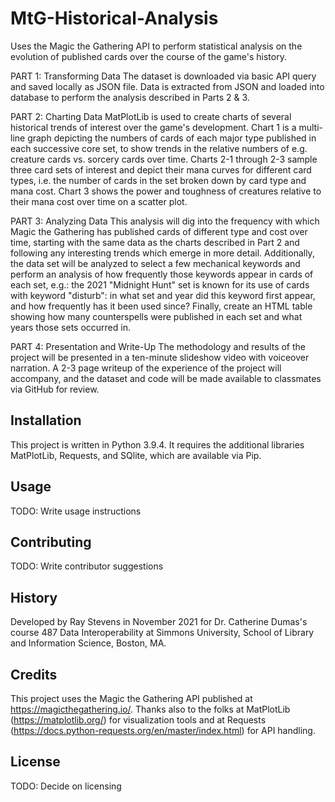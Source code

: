 # MtG-Historical-Analysis
 Uses the Magic the Gathering API to perform statistical analysis on the evolution of published cards over the course of the game's history.

 PART 1: Transforming Data
 The dataset is downloaded via basic API query and saved locally as JSON file. Data is extracted from JSON and loaded into database to perform the analysis described in Parts 2 & 3.

 PART 2: Charting Data
 MatPlotLib is used to create charts of several historical trends of interest over the game's development. Chart 1 is a multi-line graph depicting the numbers of cards of each major type published in each successive core set, to show trends in the relative numbers of e.g. creature cards vs. sorcery cards over time. Charts 2-1 through 2-3 sample three card sets of interest and depict their mana curves for different card types, i.e. the number of cards in the set broken down by card type and mana cost. Chart 3 shows the power and toughness of creatures relative to their mana cost over time on a scatter plot.

 PART 3: Analyzing Data
 This analysis will dig into the frequency with which Magic the Gathering has published cards of different type and cost over time, starting with the same data as the charts described in Part 2 and following any interesting trends which emerge in more detail. Additionally, the data set will be analyzed to select a few mechanical keywords and perform an analysis of how frequently those keywords appear in cards of each set, e.g.: the 2021 "Midnight Hunt" set is known for its use of cards with keyword "disturb": in what set and year did this keyword first appear, and how frequently has it been used since? Finally, create an HTML table showing how many counterspells were published in each set and what years those sets occurred in.

 PART 4: Presentation and Write-Up
 The methodology and results of the project will be presented in a ten-minute slideshow video with voiceover narration. A 2-3 page writeup of the experience of the project will accompany, and the dataset and code will be made available to classmates via GitHub for review.

## Installation
 This project is written in Python 3.9.4. It requires the additional libraries MatPlotLib, Requests, and SQlite, which are available via Pip.

## Usage
 TODO: Write usage instructions

## Contributing
 TODO: Write contributor suggestions

## History
 Developed by Ray Stevens in November 2021 for Dr. Catherine Dumas's course 487 Data Interoperability at Simmons University, School of Library and Information Science, Boston, MA.

## Credits
 This project uses the Magic the Gathering API published at https://magicthegathering.io/. Thanks also to the folks at MatPlotLib (https://matplotlib.org/) for visualization tools and at Requests (https://docs.python-requests.org/en/master/index.html) for API handling.

## License
 TODO: Decide on licensing

